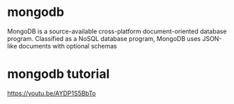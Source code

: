 # mongodb
MongoDB is a source-available cross-platform document-oriented database program. Classified as a NoSQL database program, MongoDB uses JSON-like documents with optional schemas

# mongodb tutorial
<a href="https://youtu.be/AYDP1S5BbTo">https://youtu.be/AYDP1S5BbTo</a>


